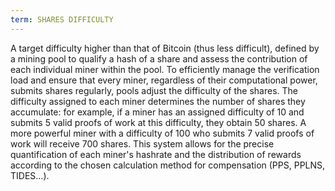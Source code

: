 ```yaml
---
term: SHARES DIFFICULTY
---
```


A target difficulty higher than that of Bitcoin (thus less difficult), defined by a mining pool to qualify a hash of a share and assess the contribution of each individual miner within the pool. To efficiently manage the verification load and ensure that every miner, regardless of their computational power, submits shares regularly, pools adjust the difficulty of the shares. The difficulty assigned to each miner determines the number of shares they accumulate: for example, if a miner has an assigned difficulty of 10 and submits 5 valid proofs of work at this difficulty, they obtain 50 shares. A more powerful miner with a difficulty of 100 who submits 7 valid proofs of work will receive 700 shares. This system allows for the precise quantification of each miner's hashrate and the distribution of rewards according to the chosen calculation method for compensation (PPS, PPLNS, TIDES...).

